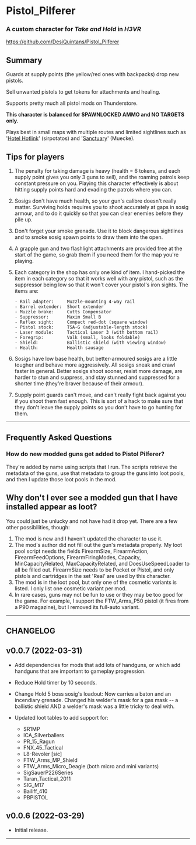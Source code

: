 # Pistol_Pilferer
### A custom character for _Take and Hold_ in _H3VR_

<https://github.com/DesiQuintans/Pistol_Pilferer>

## Summary 

Guards at supply points (the yellow/red ones with backpacks) drop new pistols.

Sell unwanted pistols to get tokens for attachments and healing.

Supports pretty much all pistol mods on Thunderstore.

**This character is balanced for SPAWNLOCKED AMMO and NO TARGETS only.**

Plays best in small maps with multiple routes and limited sightlines such as 
'[Hotel Hotlink][hotel]' (sirpotatos) and '[Sanctuary][sanct]' (Muecke).


## Tips for players

1.  The penalty for taking damage is heavy (health = 6 tokens, and each supply 
    point gives you only 3 guns to sell), and the roaming patrols keep constant 
    pressure on you. Playing this character effectively is about hitting supply 
    points hard and evading the patrols where you can.

2.  Sosigs don't have much health, so your gun's calibre doesn't really matter. 
    Surviving holds requires you to shoot accurately at gaps in sosig armour, 
    and to do it quickly so that you can clear enemies before they pile up. 

3.  Don't forget your smoke grenade. Use it to block dangerous sightlines and 
    to smoke sosig spawn points to draw them into the open.
    
4.  A grapple gun and two flashlight attachments are provided free at the start 
    of the game, so grab them if you need them for the map you're playing.

5.  Each category in the shop has only one kind of item. I hand-picked the item 
    in each category so that it works well with any pistol, such as the 
    suppressor being low so that it won't cover your pistol's iron sights. 
    The items are:
    
        - Rail adapter:     Muzzle-mounting 4-way rail
        - Barrel extender:  Short extender
        - Muzzle brake:     Cutts Compensator
        - Suppressor:       Maxim Small B
        - Reflex sight:     Compact red-dot (square window)
        - Pistol stock:     TSA-G (adjustable-length stock)
        - Laser module:     Tactical Laser 3 (with bottom rail)
        - Foregrip:         Valk (small, looks foldable)
        - Shield:           Ballistic shield (with viewing window)
        - Health:           Health sausage

6.  Sosigs have low base health, but better-armoured sosigs are a little 
    tougher and behave more aggressively. All sosigs sneak and crawl faster in
    general. Better sosigs shoot sooner, resist more damage, are harder to stun
    and suppress, and stay stunned and suppressed for a shorter time (they're
    braver because of their armour).
    
7.  Supply point guards can't move, and can't really fight back against you if 
    you shoot them fast enough. This is sort of a hack to make sure that they 
    don't leave the supply points so you don't have to go hunting for them.


---

## Frequently Asked Questions

### How do new modded guns get added to Pistol Pilferer?

They're added by name using scripts that I run. The scripts retrieve the 
metadata of the guns, use that metadata to group the guns into loot pools, and 
then I update those loot pools in the mod.

## Why don't I ever see a modded gun that I have installed appear as loot?

You could just be unlucky and not have had it drop yet. There are a few other 
possibilities, though:

1.  The mod is new and I haven't updated the character to use it.
2.  The mod's author did not fill out the gun's metadata properly. My loot pool
    script needs the fields FirearmSize, FirearmAction, FirearmFeedOptions, 
    FirearmFiringModes, Capacity, MinCapacityRelated, MaxCapacityRelated, and 
    DoesUseSpeedLoader to all be filled out. FirearmSize needs to be Pocket or 
    Pistol, and only pistols and cartridges in the set 'Real' are used by
    this character.
3.  The mod **is** in the loot pool, but only one of the cosmetic variants is 
    listed. I only list one cosmetic variant per mod.
4.  In rare cases, guns may not be fun to use or they may be too good for the
    game. For example, I support the FTW_Arms_P50 pistol (it fires from a P90 
    magazine), but I removed its full-auto variant.

---

## CHANGELOG

## v0.0.7 (2022-03-31)
-   Add dependencies for mods that add lots of handguns, or which add handguns
    that are important to gameplay progression.
-   Reduce Hold timer by 10 seconds.
-   Change Hold 5 boss sosig's loadout: Now carries a baton and an incendiary 
    grenade. Changed his welder's mask for a gas mask -- a ballistic shield AND
    a welder's mask was a little tricky to deal with.
-   Updated loot tables to add support for:

    - SR1MP
    - ICA_Silverballers
    - PR_15_Ragun
    - FNX_45_Tactical
    - L8-Revoler [sic]
    - FTW_Arms_MP_Shield
    - FTW_Arms_Micro_Deagle (both micro and mini variants)
    - SigSauerP226Series
    - Taran_Tactical_2011
    - SIG_M17
    - Bailiff_410
    - PBPISTOL

## v0.0.6 (2022-03-29)
- Initial release.


---

[hotel]: <https://h3vr.thunderstore.io/package/sirpotatos/Hotel_Hotlink/>
[sanct]: <https://h3vr.thunderstore.io/package/Muecke/Sanctuary/>

